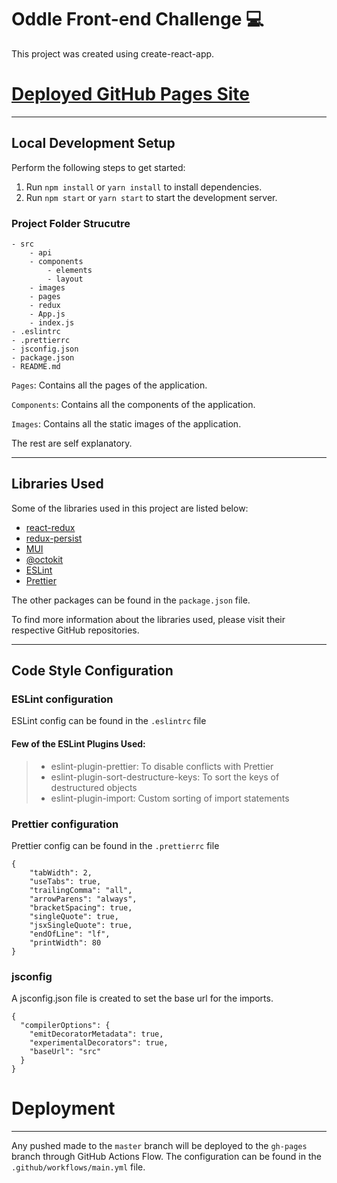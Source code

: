 # Oddle Front-end Challenge 💻

This project was created using create-react-app.

# [Deployed GitHub Pages Site](https://jy411.github.io/oddle-jinyung/#/)

***
## Local Development Setup

Perform the following steps to get started:
1. Run `npm install` or `yarn install` to install dependencies.
2. Run `npm start` or `yarn start` to start the development server.

### Project Folder Strucutre

    - src
        - api
        - components
            - elements
            - layout
        - images
        - pages
        - redux
        - App.js
        - index.js
    - .eslintrc
    - .prettierrc
    - jsconfig.json
    - package.json
    - README.md


`Pages`: Contains all the pages of the application.

`Components`: Contains all the components of the application.

`Images`: Contains all the static images of the application.

The rest are self explanatory.
***

## Libraries Used

Some of the libraries used in this project are listed below:

* [react-redux](https://github.com/reduxjs/react-redux)
* [redux-persist](https://github.com/rt2zz/redux-persist) 
* [MUI](https://mui.com/)
* [@octokit](https://github.com/octokit/octokit.js)
* [ESLint](https://github.com/eslint/eslint)
* [Prettier](https://github.com/prettier/prettier)

The other packages can be found in the `package.json` file.

To find more information about the libraries used, please visit their respective GitHub repositories. 

***

## Code Style Configuration

### ESLint configuration

ESLint config can be found in the `.eslintrc` file

#### Few of the ESLint Plugins Used:

> * eslint-plugin-prettier: To disable conflicts with Prettier
> * eslint-plugin-sort-destructure-keys: To sort the keys of destructured objects
> * eslint-plugin-import: Custom sorting of import statements

### Prettier configuration

Prettier config can be found in the `.prettierrc` file

```json5
{
    "tabWidth": 2,
    "useTabs": true,
    "trailingComma": "all",
    "arrowParens": "always",
    "bracketSpacing": true,
    "singleQuote": true,
    "jsxSingleQuote": true,
    "endOfLine": "lf",
    "printWidth": 80
}
```

### jsconfig

A jsconfig.json file is created to set the base url for the imports.

```json5
{
  "compilerOptions": {
    "emitDecoratorMetadata": true,
    "experimentalDecorators": true,
    "baseUrl": "src"
  }
}
```

# Deployment
***

Any pushed made to the `master` branch will be deployed to the `gh-pages` branch through GitHub Actions Flow. The configuration can be found in the `.github/workflows/main.yml` file.
